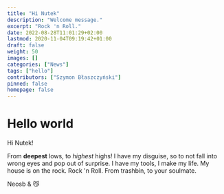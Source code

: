 ```yaml
---
title: "Hi Nutek"
description: "Welcome message."
excerpt: "Rock 'n Roll."
date: 2022-08-28T11:01:29+02:00
lastmod: 2020-11-04T09:19:42+01:00
draft: false
weight: 50
images: []
categories: ["News"]
tags: ["hello"]
contributors: ["Szymon Błaszczyński"]
pinned: false
homepage: false
---
```


# Hello world

Hi Nutek!

From **deepest** lows, to *highest* highs! I have my disguise, so to
not fall into wrong eyes and pop out of surprise. I have my tools,
I make my life. My house is on the rock. Rock 'n Roll. From trashbin,
to your soulmate.

Neosb & 😼